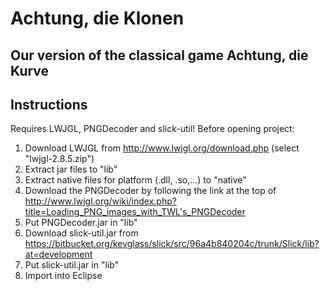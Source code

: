 # Achtung, die Klonen

## Our version of the classical game Achtung, die Kurve

## Instructions
Requires LWJGL, PNGDecoder and slick-util! Before opening project:

1.  Download LWJGL from http://www.lwjgl.org/download.php (select "lwjgl-2.8.5.zip")
2.  Extract jar files to "lib"
3.  Extract native files for platform (.dll, .so,...) to "native"
4.  Download the PNGDecoder by following the link at the top of http://www.lwjgl.org/wiki/index.php?title=Loading_PNG_images_with_TWL's_PNGDecoder
5.  Put PNGDecoder.jar in "lib"
6.  Download slick-util.jar from https://bitbucket.org/kevglass/slick/src/96a4b840204c/trunk/Slick/lib?at=development
7.  Put slick-util.jar in "lib"
8.  Import into Eclipse
